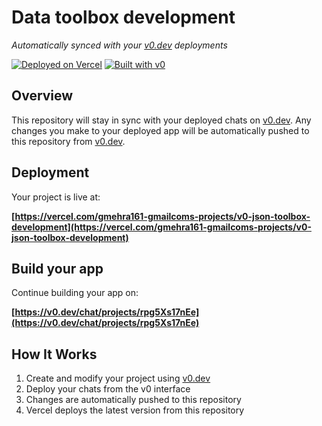 # Data toolbox development

*Automatically synced with your [v0.dev](https://v0.dev) deployments*

[![Deployed on Vercel](https://img.shields.io/badge/Deployed%20on-Vercel-black?style=for-the-badge&logo=vercel)](https://vercel.com/gmehra161-gmailcoms-projects/v0-json-toolbox-development)
[![Built with v0](https://img.shields.io/badge/Built%20with-v0.dev-black?style=for-the-badge)](https://v0.dev/chat/projects/rpg5Xs17nEe)

## Overview

This repository will stay in sync with your deployed chats on [v0.dev](https://v0.dev).
Any changes you make to your deployed app will be automatically pushed to this repository from [v0.dev](https://v0.dev).

## Deployment

Your project is live at:

**[https://vercel.com/gmehra161-gmailcoms-projects/v0-json-toolbox-development](https://vercel.com/gmehra161-gmailcoms-projects/v0-json-toolbox-development)**

## Build your app

Continue building your app on:

**[https://v0.dev/chat/projects/rpg5Xs17nEe](https://v0.dev/chat/projects/rpg5Xs17nEe)**

## How It Works

1. Create and modify your project using [v0.dev](https://v0.dev)
2. Deploy your chats from the v0 interface
3. Changes are automatically pushed to this repository
4. Vercel deploys the latest version from this repository